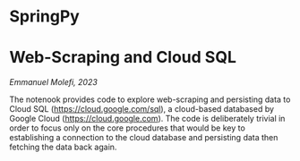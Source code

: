 # SpringPy

# Web-Scraping and Cloud SQL 

*Emmanuel Molefi, 2023*

The notenook provides code to explore web-scraping and persisting data to Cloud SQL (https://cloud.google.com/sql), a cloud-based databased by Google Cloud (https://cloud.google.com). The code is deliberately trivial in order to focus only on the core procedures that would be key to establishing a connection to the cloud database and persisting data then fetching the data back again. 
